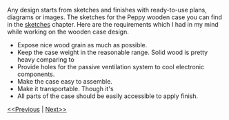 Any design starts from sketches and finishes with ready-to-use plans, diagrams or images. The sketches for the Peppy wooden case you can find in the [sketches](https://github.com/project-owner/Peppy.doc/wiki/Sketches) chapter. Here are the requirements which I had in my mind while working on the wooden case design.

* Expose nice wood grain as much as possible. 
* Keep the case weight in the reasonable range. Solid wood is pretty heavy comparing to
* Provide holes for the passive ventilation system to cool electronic components.
* Make the case easy to assemble.
* Make it transportable. Though it's 
* All parts of the case should be easily accessible to apply finish.

[<<Previous](https://github.com/project-owner/Peppy.doc/wiki/Woodware) | [Next>>](https://github.com/project-owner/Peppy.doc/wiki/Sawing)